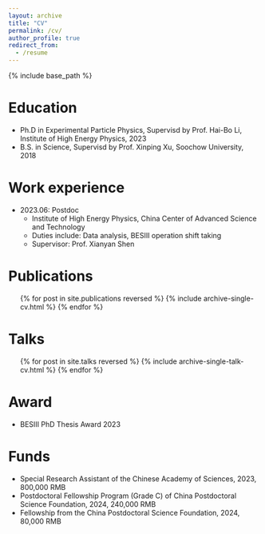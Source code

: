 ```yaml
---
layout: archive
title: "CV"
permalink: /cv/
author_profile: true
redirect_from:
  - /resume
---
```


{% include base_path %}

Education
======
* Ph.D in Experimental Particle Physics,  Supervisd by Prof. Hai-Bo Li, Institute of High Energy Physics, 2023
* B.S. in Science, Supervisd by Prof. Xinping Xu, Soochow University, 2018

Work experience
======
* 2023.06: Postdoc
  * Institute of High Energy Physics, China Center of Advanced Science and Technology
  * Duties include: Data analysis, BESIII operation shift taking
  * Supervisor: Prof. Xianyan Shen
  
<!-- Skills
======
* CPP
* Skill 2
  * Sub-skill 2.1
  * Sub-skill 2.2
  * Sub-skill 2.3
* Skill 3
-->

Publications
======
  <ul>{% for post in site.publications reversed %}
    {% include archive-single-cv.html %}
  {% endfor %}</ul>
  
Talks
======
  <ul>{% for post in site.talks reversed %}
    {% include archive-single-talk-cv.html  %}
  {% endfor %}</ul>

Award
======
* BESIII PhD Thesis Award 2023

Funds
======
* Special Research Assistant of the Chinese Academy of Sciences, 2023, 800,000 RMB
* Postdoctoral Fellowship Program (Grade C) of China Postdoctoral Science Foundation, 2024, 240,000 RMB
* Fellowship from the China Postdoctoral Science Foundation, 2024, 80,000 RMB
  
<!-- Teaching
======
  <ul>{% for post in site.teaching reversed %}
    {% include archive-single-cv.html %}
  {% endfor %}</ul>
  
Service and leadership
======
* Currently signed in to 43 different slack teams
-->
